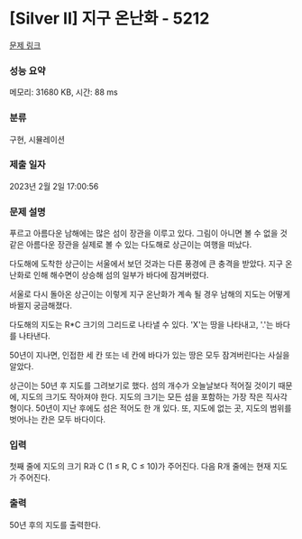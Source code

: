 # [Silver II] 지구 온난화 - 5212 

[문제 링크](https://www.acmicpc.net/problem/5212) 

### 성능 요약

메모리: 31680 KB, 시간: 88 ms

### 분류

구현, 시뮬레이션

### 제출 일자

2023년 2월 2일 17:00:56

### 문제 설명

<p>푸르고 아름다운 남해에는 많은 섬이 장관을 이루고 있다. 그림이 아니면 볼 수 없을 것 같은 아름다운 장관을 실제로 볼 수 있는 다도해로 상근이는 여행을 떠났다.</p>

<p>다도해에 도착한 상근이는 서울에서 보던 것과는 다른 풍경에 큰 충격을 받았다. 지구 온난화로 인해 해수면이 상승해 섬의 일부가 바다에 잠겨버렸다.</p>

<p>서울로 다시 돌아온 상근이는 이렇게 지구 온난화가 계속 될 경우 남해의 지도는 어떻게 바뀔지 궁금해졌다.</p>

<p>다도해의 지도는 R*C 크기의 그리드로 나타낼 수 있다. 'X'는 땅을 나타내고, '.'는 바다를 나타낸다.</p>

<p>50년이 지나면, 인접한 세 칸 또는 네 칸에 바다가 있는 땅은 모두 잠겨버린다는 사실을 알았다.</p>

<p>상근이는 50년 후 지도를 그려보기로 했다. 섬의 개수가 오늘날보다 적어질 것이기 때문에, 지도의 크기도 작아져야 한다. 지도의 크기는 모든 섬을 포함하는 가장 작은 직사각형이다. 50년이 지난 후에도 섬은 적어도 한 개 있다. 또, 지도에 없는 곳, 지도의 범위를 벗어나는 칸은 모두 바다이다.</p>

### 입력 

 <p>첫째 줄에 지도의 크기 R과 C (1 ≤ R, C ≤ 10)가 주어진다. 다음 R개 줄에는 현재 지도가 주어진다.</p>

### 출력 

 <p>50년 후의 지도를 출력한다.</p>

